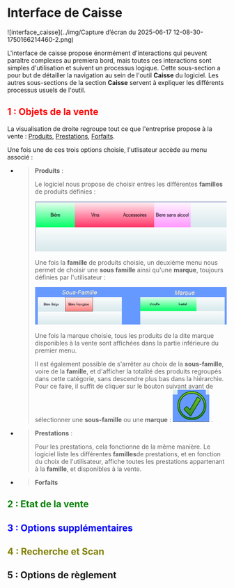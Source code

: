 

# Interface de Caisse

![interface_caisse](../img/Capture d’écran du 2025-06-17 12-08-30-1750166214460-2.png)



L'interface de caisse propose énormément d'interactions qui peuvent paraître complexes au premiera bord, mais toutes ces interactions sont simples d'utilisation et suivent un processus logique. Cette sous-section a pour but de détailler la navigation au sein de l'outil **Caisse** du logiciel. Les autres sous-sections de la section **Caisse** servent à expliquer les différents processus usuels de l'outil.



<h2><font color='red'> 1 : Objets de la vente</font></h2>

La visualisation de droite regroupe tout ce que l'entreprise propose à la vente : [Produits](../produits/listeProduits.md), [Prestations](../prestations/listePrestations.md), [Forfaits](../forfaits/listeForfaits.md).

Une fois une de ces trois options choisie, l'utlisateur accède au menu associé : 

- > **Produits** :
  >
  > Le logiciel nous propose de choisir entres les différentes **familles** de produits définies : 
  >
  > ![image-20250617152838663](../img/image-20250617152838663.png)  
  >
  > Une fois la **famille** de produits choisie, un deuxième menu nous permet de choisir une **sous famille** ainsi qu'une **marque**, toujours définies par l'utilisateur : 
  >
  > ![image-20250617153026091](../img/image-20250617153026091.png) 
  >
  > Une fois la marque choisie, tous les produits de la dite marque disponibles à la vente sont affichées dans la partie inférieure du premier menu.
  >
  > Il est également possible de s'arrêter au choix de la **sous-famille**, voire de la **famille**, et d'afficher la totalité des produits regroupés dans cette catégorie, sans descendre plus bas dans la hiérarchie. Pour ce faire, il suffit de cliquer sur le bouton suivant avant de sélectionner une **sous-famille** ou une **marque** :   ![image-20250617153806633](../img/image-20250617153806633.png)  .



- > **Prestations** :
  >
  > Pour les prestations, cela fonctionne de la même manière. Le logiciel liste les différentes **familles**de prestations, et en fonction du choix de l'utilisateur, affiche toutes les prestations appartenant à la **famille**, et disponibles à la vente.



- > **Forfaits**
  >
  > 






<h2><font color='green'> 2 : Etat de la vente</font></h2>





<h2><font color='blue'>  3 : Options supplémentaires</font></h2>








<h2><font color='olive'> 4 : Recherche et Scan</font></h2>





<h2> 5 : Options de règlement </h2>

